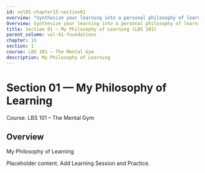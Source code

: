 ```yaml
---
id: vol01-chapter15-section01
overview: "Synthesize your learning into a personal philosophy of learning and life."
Overview: Synthesize your learning into a personal philosophy of learning and life.
title: Section 01 — My Philosophy of Learning (LBS 101)
parent_volume: vol-01-foundations
chapter: 15
section: 1
course: LBS 101 – The Mental Gym
description: My Philosophy of Learning
---
```



# Section 01 — My Philosophy of Learning
Course: LBS 101 – The Mental Gym

## Overview
My Philosophy of Learning


Placeholder content. Add Learning Session and Practice.
